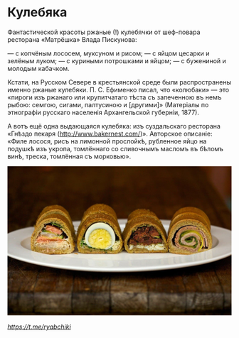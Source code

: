 # Кулебяка

Фантастической красоты ржаные (!) кулебячки от шеф-повара ресторана «Матрёшка» Влада Пискунова:

— с копчёным лососем, муксуном и рисом;
— с яйцом цесарки и зелёным луком;
— с куриными потрошками и яйцом;
— с бужениной и молодым кабачком.

Кстати, на Русском Севере в крестьянской среде были распространены именно ржаные кулебяки. П. С. Ефименко писал, что «колюбаки» — это «пироги изъ ржанаго или крупитчатаго тѣста съ запеченною въ немъ рыбою: семгою, сигами, палтусиною и [другими]» (Матеріалы по этнографіи русскаго населенія Архангельской губерніи, 1877).

А вотъ ещё одна выдающаяся кулебяка: изъ суздальскаго ресторана «Гнѣздо пекаря (<http://www.bakernest.com/>)». Авторское описаніе: «Филе лосося, рисъ на лимонной прослойкѣ, рубленное яйцо на подушкѣ изъ укропа, томлённаго со сливочнымъ масломъ въ бѣломъ винѣ, треска, томлённая съ морковью».

![](../pics/photo_2022-01-16_20-14-29.jpg)

_<https://t.me/ryabchiki>_
